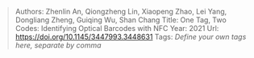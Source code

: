 > Authors: Zhenlin An, Qiongzheng Lin, Xiaopeng Zhao, Lei Yang, Dongliang Zheng, Guiqing Wu, Shan Chang
> Title: One Tag, Two Codes: Identifying Optical Barcodes with NFC
> Year: 2021
> Url: https://doi.org/10.1145/3447993.3448631
> Tags: *Define your own tags here, separate by comma*